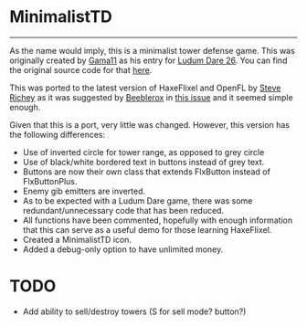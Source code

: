 # MinimalistTD
______________________________________________________

As the name would imply, this is a minimalist tower defense game. This was originally created by [Gama11](https://github.com/Gama11) as his entry for [Ludum Dare 26](http://www.ludumdare.com/compo/ludum-dare-26/?action=preview&uid=16160).  You can find the original source code for that [here](https://github.com/Gama11/LudumDare26).

This was ported to the latest version of HaxeFlixel and OpenFL by [Steve Richey](https://github.com/steverichey/) as it was suggested by [Beeblerox](https://github.com/Beeblerox) in [this issue](https://github.com/HaxeFlixel/flixel-demos/issues/25) and it seemed simple enough.
	
Given that this is a port, very little was changed. However, this version has the following differences:
* Use of inverted circle for tower range, as opposed to grey circle
* Use of black/white bordered text in buttons instead of grey text.
* Buttons are now their own class that extends FlxButton instead of FlxButtonPlus.
* Enemy gib emitters are inverted.
* As to be expected with a Ludum Dare game, there was some redundant/unnecessary code that has been reduced.
* All functions have been commented, hopefully with enough information that this can serve as a useful demo for those learning HaxeFlixel.
* Created a MinimalistTD icon.
* Added a debug-only option to have unlimited money.

# TODO

* Add ability to sell/destroy towers (S for sell mode? button?)